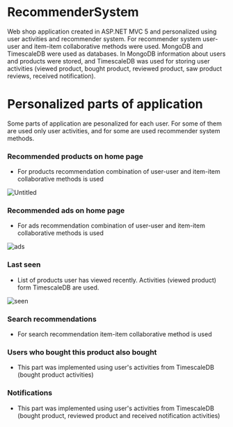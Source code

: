 # RecommenderSystem
Web shop application created in ASP.NET MVC 5 and personalized using user activities and recommender system. For recommender system user-user and item-item collaborative methods were used. MongoDB and TimescaleDB were used as databases. In MongoDB information about users and products were stored, and TimescaleDB was used for storing user activities (viewed product, bought product, reviewed product, saw product reviews, received notification).

# Personalized parts of application
Some parts of application are pesonalized for each user. For some of them are used only user activities, and for some are used recommender system methods.

### Recommended products on home page
- For products recommendation combination of user-user and item-item collaborative methods is used

![Untitled](https://user-images.githubusercontent.com/37186937/74422120-60ff9680-4e4e-11ea-8cb1-a8c58013eed3.png)

### Recommended ads on home page
- For ads recommendation combination of user-user and item-item collaborative methods is used

![ads](https://user-images.githubusercontent.com/37186937/74422219-8ee4db00-4e4e-11ea-905e-22241424ef81.png)

### Last seen
- List of products user has viewed recently. Activities (viewed product) form TimescaleDB are used.

![seen](https://user-images.githubusercontent.com/37186937/74422332-b9cf2f00-4e4e-11ea-9b01-97d6758afede.png)

### Search recommendations
- For search recommendation item-item collaborative method is used

### Users who bought this product also bought
- This part was implemented using user's activities from TimescaleDB (bought product activities)

### Notifications
- This part was implemented using user's activities from TimescaleDB (bought product, reviewed product and received notification activities)
